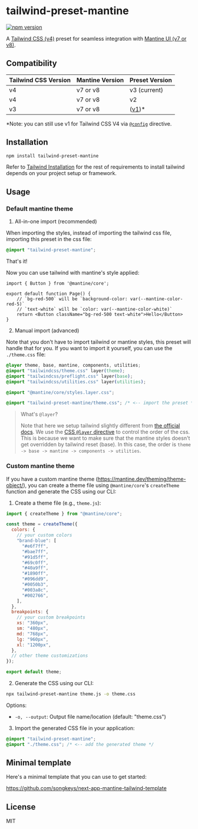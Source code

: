 # tailwind-preset-mantine

[![npm version](https://img.shields.io/npm/v/tailwind-preset-mantine.svg)](https://www.npmjs.com/package/tailwind-preset-mantine)

A [Tailwind CSS (v4)](https://tailwindcss.com/) preset for seamless integration with [Mantine UI (v7 or v8)](https://mantine.dev/).

## Compatibility

| Tailwind CSS Version | Mantine Version | Preset Version |
|---------------------|-----------------|----------------|
| v4                  | v7 or v8        | v3 (current)   |
| v4                  | v7 or v8        | v2             |
| v3                  | v7 or v8        | ([v1](https://github.com/songkeys/tailwind-preset-mantine/tree/v1))* |

*Note: you can still use v1 for Tailwind CSS V4 via [`@config`](https://tailwindcss.com/docs/upgrade-guide#using-a-javascript-config-file) directive.

## Installation

```bash
npm install tailwind-preset-mantine
```

Refer to [Tailwind Installation](https://tailwindcss.com/docs/installation/) for the rest of requirements to install tailwind depends on your project setup or framework.

## Usage

### Default mantine theme

1. All-in-one import (recommended)

When importing the styles, instead of importing the tailwind css file, importing this preset in the css file:

```css
@import "tailwind-preset-mantine";
```

That's it!

Now you can use tailwind with mantine's style applied:

```tsx
import { Button } from '@mantine/core';

export default function Page() {
	// `bg-red-500` will be `background-color: var(--mantine-color-red-5)`
	// `text-white` will be `color: var(--mantine-color-white)`
	return <Button className="bg-red-500 text-white">Hello</Button>
}
```

2. Manual import (advanced)

Note that you don't have to import tailwind or mantine styles, this preset will handle that for you. If you want to import it yourself, you can use the `./theme.css` file:

```css
@layer theme, base, mantine, components, utilities;
@import "tailwindcss/theme.css" layer(theme);
@import "tailwindcss/preflight.css" layer(base);
@import "tailwindcss/utilities.css" layer(utilities);

@import "@mantine/core/styles.layer.css";

@import "tailwind-preset-mantine/theme.css"; /* <-- import the preset */
```

> What's `@layer`?
>
> Note that here we setup tailwind slightly different from [the official docs](https://arc.net/l/quote/vtfxbocq). We use the [CSS `@layer` directive](https://developer.mozilla.org/en-US/docs/Web/CSS/@layer) to control the order of the css. This is because we want to make sure that the mantine styles doesn't get overridden by tailwind reset (base). In this case, the order is `theme -> base -> mantine -> components -> utilities`.

### Custom mantine theme

If you have a custom mantine theme (<https://mantine.dev/theming/theme-object/>), you can create a theme file using `@mantine/core`'s `createTheme` function and generate the CSS using our CLI:

1. Create a theme file (e.g., `theme.js`):

```js
import { createTheme } from "@mantine/core";

const theme = createTheme({
  colors: {
    // your custom colors
    "brand-blue": [
      "#e6f7ff",
      "#bae7ff",
      "#91d5ff",
      "#69c0ff",
      "#40a9ff",
      "#1890ff",
      "#096dd9",
      "#0050b3",
      "#003a8c",
      "#002766",
    ],
  },
  breakpoints: {
    // your custom breakpoints
    xs: "360px",
    sm: "480px",
    md: "768px",
    lg: "960px",
    xl: "1200px",
  },
  // other theme customizations
});

export default theme;
```

2. Generate the CSS using our CLI:

```bash
npx tailwind-preset-mantine theme.js -o theme.css
```

Options:
- `-o, --output`: Output file name/location (default: "theme.css")

3. Import the generated CSS file in your application:

```css
@import "tailwind-preset-mantine";
@import "./theme.css"; /* <-- add the generated theme */
```

## Minimal template

Here's a minimal template that you can use to get started:

<https://github.com/songkeys/next-app-mantine-tailwind-template>

## License

MIT
